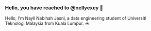 ### Hello, you have reached to @nellyexey 👋

Hello, I'm Nayli Nabihah Jasni, a data engineering student of Universiti Teknologi Malaysia from Kuala Lumpur. ☀️

<!--
**nellyexey/nellyexey** is a ✨ _special_ ✨ repository because its `README.md` (this file) appears on your GitHub profile.

Here are some ideas to get you started:

- 🔭 I’m currently working on ...
- 🌱 I’m currently learning ...
- 👯 I’m looking to collaborate on ...
- 🤔 I’m looking for help with ...
- 💬 Ask me about ...
- 📫 How to reach me: ...
- 😄 Pronouns: ...
- ⚡ Fun fact: I enjoy doing cross stitches
-->

